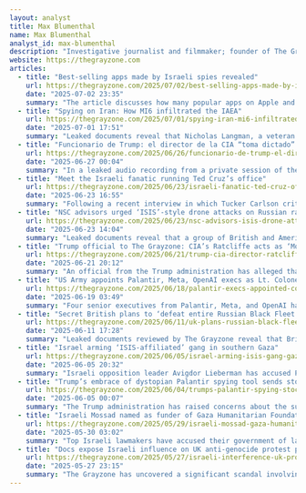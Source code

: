 ```yaml
---
layout: analyst
title: Max Blumenthal
name: Max Blumenthal
analyst_id: max-blumenthal
description: "Investigative journalist and filmmaker; founder of The Grayzone; covers Middle East, media bias, imperialism and regime-change narratives."
website: https://thegrayzone.com
articles:
  - title: "Best-selling apps made by Israeli spies revealed"
    url: https://thegrayzone.com/2025/07/02/best-selling-apps-made-by-israeli-spies-revealed/
    date: "2025-07-02 23:35"
    summary: "The article discusses how many popular apps on Apple and Google platforms, developed by former Israeli spies and military personnel, contribute significantly to Israel's economy, which is characterized by its involvement in systemic oppression and violence against Palestinians. These apps, ranging from photo editing tools to mobile games, often operate under opaque ownership structures, making it difficult for users to recognize their origins. Companies like ZipoApps, Supersonic, and Playtika are highlighted for their substantial revenues and connections to the Israeli military, raising concerns about privacy and the ethical implications of supporting products tied to a regime accused of apartheid and genocide. The piece calls for increased awareness and action within the boycott, divestment, and sanctions movement to avoid supporting these Israeli products unknowingly."
  - title: "Spying on Iran: How MI6 infiltrated the IAEA"
    url: https://thegrayzone.com/2025/07/01/spying-iran-mi6-infiltrated-iaea/
    date: "2025-07-01 17:51"
    summary: "Leaked documents reveal that Nicholas Langman, a veteran British MI6 agent, infiltrated the International Atomic Energy Agency (IAEA) on behalf of the UK, claiming credit for orchestrating sanctions against Iran. This revelation supports Iran's allegations that the IAEA colluded with Western powers, particularly Israel, to undermine its sovereignty, including accusations that the agency provided intelligence leading to the assassination of Iranian nuclear scientists. Langman's history includes controversial roles in British intelligence, such as deflecting blame for Princess Diana's death and overseeing the torture of Pakistani migrants in Greece. His involvement with the IAEA coincided with a period of intensified sanctions against Iran from 2010 to 2012, which were justified by unproven suspicions of Iran's nuclear ambitions. The IAEA's recent actions and reports, particularly under Secretary General Rafael Grossi, have further fueled Iranian distrust, leading to a breakdown in relations between Iran and the agency."
  - title: "Funcionario de Trump: el director de la CIA “toma dictado” del Mossad sobre Irán"
    url: https://thegrayzone.com/2025/06/26/funcionario-de-trump-el-director-de-la-cia-toma-dictado-del-mossad-sobre-iran/
    date: "2025-06-27 00:04"
    summary: "In a leaked audio recording from a private session of the American Israel Public Affairs Committee (AIPAC), the organization's CEO highlighted their significant influence over key national security officials in the Trump administration, including Senators Marco Rubio and Mike Waltz, as well as former Director of National Intelligence John Ratcliffe. The CEO detailed the strategies employed by AIPAC to secure special access and foster relationships with these influential figures, underscoring the group's role in shaping U.S. foreign policy. The full audio and report are available for further insight."
  - title: "Meet the Israeli fanatic running Ted Cruz’s office"
    url: https://thegrayzone.com/2025/06/23/israeli-fanatic-ted-cruz-office/
    date: "2025-06-23 16:55"
    summary: "Following a recent interview in which Tucker Carlson criticized Senator Ted Cruz's foreign policy stance regarding Israel and Iran, attention has turned to Cruz's Senior Advisor, Omri Ceren, an Israeli-born lobbyist with a history of opposing diplomatic agreements with Iran. Ceren, who previously worked for The Israel Project and lobbied for the Ivorian government, has been instrumental in shaping Cruz's pro-Israel policies. His sister, Merav Ceren, also involved in Israeli lobbying, briefly held a position in the Trump administration's National Security Council before being dismissed amid internal party conflicts. Despite Cruz's public persona of "America First" conservatism, his recent social media activity following U.S. military actions against Iran suggests a strong alignment with Ceren's advocacy for Israeli interests."
  - title: "NSC advisors urged ‘ISIS’-style drone attacks on Russian rail, leaked files show"
    url: https://thegrayzone.com/2025/06/23/nsc-advisors-isis-drone-attacks/
    date: "2025-06-23 14:04"
    summary: "Leaked documents reveal that a group of British and American academics advising the US National Security Council recommended that Ukraine adopt ISIS-style tactics for drone attacks on Russian rail infrastructure, leading to a series of deadly strikes in May and June 2023. The proposal, which included detailed plans for "anti-rail drone operations," aimed to disrupt Russian logistics by using inexpensive drones to target trains and rail bridges, mirroring strategies employed by ISIS. This approach culminated in Ukraine's Operation Spider Web, which involved multiple drone attacks that resulted in casualties and significant damage to Russian rail lines. The academics, part of a secret initiative called Project Alchemy, suggested using modified commercial drones for precision strikes and emphasized the psychological impact of such tactics. As Ukraine increasingly relies on drone warfare amid a challenging military situation, these strategies appear to be shaping its ongoing operations against Russian forces."
  - title: "Trump official to The Grayzone: CIA’s Ratcliffe acts as ‘Mossad stenographer’ on Iran"
    url: https://thegrayzone.com/2025/06/21/trump-cia-director-ratcliffe-and-centcoms-kurilla-mossad-stenographers-iran/
    date: "2025-06-21 20:12"
    summary: "An official from the Trump administration has alleged that CIA Director John Ratcliffe and US CENTCOM Commander Gen. Michael Kurilla are acting as conduits for Israel's Mossad, attempting to sway President Trump towards military action against Iran using exaggerated intelligence regarding Iran's nuclear capabilities. The official described Ratcliffe as "Mossad’s stenographer," claiming he presents Israeli intelligence without disclosing its foreign origins, while Kurilla is said to focus on advocating for a US attack on Iran. Despite dissenting voices within the administration advocating for diplomacy, such as Director of Intelligence Tulsi Gabbard, they have reportedly been sidelined by White House Chief of Staff Suzie Wiles. The article suggests that Israel is pushing for regime change in Iran, including the assassination of its leader, and warns that a US military intervention could lead to significant American casualties and escalate the conflict beyond its initial scope."
  - title: "US Army appoints Palantir, Meta, OpenAI execs as Lt. Colonels"
    url: https://thegrayzone.com/2025/06/18/palantir-execs-appointed-colonels/
    date: "2025-06-19 03:49"
    summary: "Four senior executives from Palantir, Meta, and OpenAI have been appointed as lieutenant colonels in the newly established Detachment 201, or the "Executive Innovation Corps," of the US Army, aimed at integrating advanced tech expertise into military operations. Announced on June 13, this initiative seeks to leverage the skills of wealthy tech leaders to enhance military recruitment and training, particularly in technology-focused roles. The appointments, which coincide with a military parade sponsored by Palantir, reflect a growing collaboration between the tech sector and the military, as executives like Palantir's CTO Shyam Sankar express enthusiasm for this unusual alignment. The move is seen as a response to global geopolitical tensions, emphasizing the need for the military to adapt to technological advancements in warfare."
  - title: "Secret British plans to ‘defeat entire Russian Black Fleet’ revealed in leaks"
    url: https://thegrayzone.com/2025/06/11/uk-plans-russian-black-fleet/
    date: "2025-06-11 17:28"
    summary: "Leaked documents reviewed by The Grayzone reveal that British intelligence has been orchestrating covert military operations against Russia in the Black Sea, primarily through a secretive unit called Project Alchemy. These files outline plans to significantly weaken Russia's Black Sea Fleet, including strategies for blowing up the Kerch Bridge with fertilizer bombs and employing "honey trap" tactics involving Ukrainian agents to extract information from Russian sailors. The documents indicate that British military and intelligence officials aimed to exploit Ukraine's naval successes, such as the sinking of the Moskva, to intensify maritime operations against Russia. Additionally, they proposed the use of advanced submersibles for covert attacks and training Ukrainian forces for various sabotage missions. While some operations were executed, such as drone and missile strikes on Russian vessels, the overall effectiveness of these strategies remains debated. The UK’s involvement is framed as part of a broader geopolitical strategy to control the Black Sea region, which is deemed crucial for exerting influence over maritime routes to the Indo-Pacific."
  - title: "Israel arming ‘ISIS-affiliated’ gang in southern Gaza"
    url: https://thegrayzone.com/2025/06/05/israel-arming-isis-gang-gaza/
    date: "2025-06-05 20:32"
    summary: "Israeli opposition leader Avigdor Lieberman has accused Prime Minister Benjamin Netanyahu of arming a gang in southern Gaza affiliated with ISIS, a claim that has been acknowledged by Israeli officials. Lieberman criticized this action as reckless, suggesting it mirrors Netanyahu's past strategy of supporting Hamas to counter the Palestinian Authority, raising concerns that the weapons could eventually be used against Israel. Netanyahu's office confirmed that Israel is indeed arming "clans" in Gaza to combat Hamas, asserting that this strategy is intended to protect Israeli Defense Forces (IDF) soldiers. Reports indicate that the gang, led by Yasser Abu Shabab, has been involved in criminal activities, including looting aid shipments. Opposition figures, including retired IDF general Yair Golan, have condemned Netanyahu's approach, warning that it poses a significant threat to Israel's security by fostering extremist groups in the region."
  - title: "Trump’s embrace of dystopian Palantir spying tool sends stock soaring"
    url: https://thegrayzone.com/2025/06/04/trumps-palantir-spying-stock/
    date: "2025-06-05 00:07"
    summary: "The Trump administration has raised concerns about the surveillance firm Palantir, which has been accused of aggregating personal data from various U.S. government agencies, potentially creating a centralized spying tool without oversight. Co-founder Alex Karp has boasted about the company's financial success, linking it to military operations and suggesting that Palantir's technology is crucial for maintaining control during social unrest. The firm's stock has skyrocketed due to lucrative government contracts, including significant deals with the Pentagon and other federal agencies, while its products are implicated in controversial military actions, particularly in the Gaza Strip. Despite privacy concerns and criticisms regarding the efficacy of its technology, Palantir continues to expand its influence in national security and surveillance, benefiting from close ties to government officials and a growing market for its services."
  - title: "Israeli Mossad named as funder of Gaza Humanitarian Foundation"
    url: https://thegrayzone.com/2025/05/29/israeli-mossad-gaza-humanitarian-foundation-aid/
    date: "2025-05-30 03:02"
    summary: "Top Israeli lawmakers have accused their government of laundering significant funds through a clandestine network of U.S. humanitarian and mercenary organizations, particularly the Gaza Humanitarian Foundation (GHF), which aims to facilitate Israel's plan for ethnic cleansing in northern Gaza. The GHF, founded in Switzerland and linked to private mercenary firms, has taken over aid distribution in Gaza, leading to chaos and violence as starving Palestinians attempted to access food supplies. Critics, including Israeli opposition figures, allege that the Israeli government is covertly funding GHF and its associated companies, which operate without legal standing in Gaza. The situation escalated when GHF's leadership resigned amid accusations of failing to uphold humanitarian principles, and the organization announced its relocation to the U.S. for less scrutiny. The GHF's operations, characterized by biometric surveillance and militarized aid distribution, have drawn condemnation from various quarters, including celebrity chef José Andrés, who criticized the foundation for exacerbating the humanitarian crisis in Gaza."
  - title: "Docs expose Israeli influence on UK anti-genocide protest prosecutions"
    url: https://thegrayzone.com/2025/05/27/israeli-interference-uk-protests/
    date: "2025-05-27 23:15"
    summary: "The Grayzone has uncovered a significant scandal involving British state prosecutors allegedly colluding with Israeli authorities to label anti-genocide protesters as terrorists and imprison them under politically motivated charges. Documents reveal that the UK government has been coordinating with Israeli officials to prosecute activists from Palestine Action for disrupting operations at Elbit Systems, a company manufacturing weapons used in the Gaza conflict. The British Attorney General's Office has reportedly provided guidance to Israeli counterparts on avoiding arrest warrants for war crimes, indicating a long-standing influence campaign by Israel. Activists involved in protests against Elbit have faced severe legal repercussions, including being charged under counter-terrorism laws despite their actions not constituting terrorism. The revelations suggest a troubling breach of legal standards and judicial independence in the UK, driven by foreign interference from Israel, raising serious concerns about the politicization of the legal system in relation to Palestine solidarity activism."
---
```


